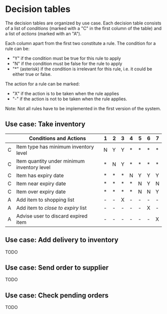 # Decision tables

The decision tables are organized by use case. Each decision table consists of a list of _conditions_ (marked with a "C" in the first column of the table) and a list of _actions_ (marked with an "A").

Each column apart from the first two constitute a rule. The condition for a rule can be:

* "Y" if the condition must be true for this rule to apply
* "N" if the condition must be false for the rule to apply
* "*" (asterisk) if the condition is irrelevant for this rule, i.e. it could be either true or false.

The action for a rule can be marked:

* "X" if the action is to be taken when the rule applies
* "-" if the action is not to be taken when the rule applies.

Note: Not all rules have to be implemented in the first version of the system.

## Use case: Take inventory

|   | Conditions and Actions | 1 | 2 | 3 | 4 | 5 | 6 | 7 |
|---|------------------------|---|---|---|---|---|---|---|
| C | Item type has minimum inventory level | N | Y | Y | * | * | * | * |
| C | Item quantity under minimum inventory level | * | N | Y | * | * | * | * |
| C | Item has expiry date | * | * | * | N | Y | Y | Y |
| C | Item near expiry date | * | * | * | * | N | Y | N |
| C | Item over expiry date | * | * | * | * | N | N | Y |
| A | Add item to shopping list | - | - | X | - | - | - | - | 
| A | Add item to _close to expiry_ list | - | - | - | - | - | X | - | 
| A | Advise user to discard expired item | - | - | - | - | - | - | X | 

## Use case: Add delivery to inventory

TODO

## Use case: Send order to supplier

TODO

## Use case: Check pending orders

TODO
